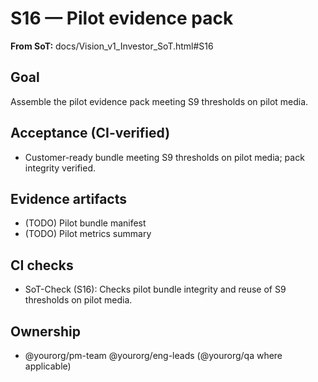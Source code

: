 # S16 — Pilot evidence pack

**From SoT:** docs/Vision_v1_Investor_SoT.html#S16

## Goal
Assemble the pilot evidence pack meeting S9 thresholds on pilot media.

## Acceptance (CI-verified)
- Customer-ready bundle meeting S9 thresholds on pilot media; pack integrity verified.

## Evidence artifacts
- (TODO) Pilot bundle manifest
- (TODO) Pilot metrics summary

## CI checks
- SoT-Check (S16): Checks pilot bundle integrity and reuse of S9 thresholds on pilot media.

## Ownership
- @yourorg/pm-team @yourorg/eng-leads (@yourorg/qa where applicable)
